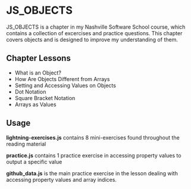 # JS_OBJECTS

JS_OBJECTS is a chapter in my Nashville Software School course, which contains a collection of excercises and practice questions. This chapter covers objects and is designed to improve my understanding of them.

## Chapter Lessons

- What is an Object?
- How Are Objects Different from Arrays
- Setting and Accessing Values on Objects
- Dot Notation
- Square Bracket Notation
- Arrays as Values

## Usage

**lightning-exercises.js** contains 8 mini-exercises found throughout the reading material

**practice.js** contains 1 practice exercise in accessing property values to output a specific value

**github_data.js** is the main practice exercise in the lesson dealing with accessing property values and array indices.